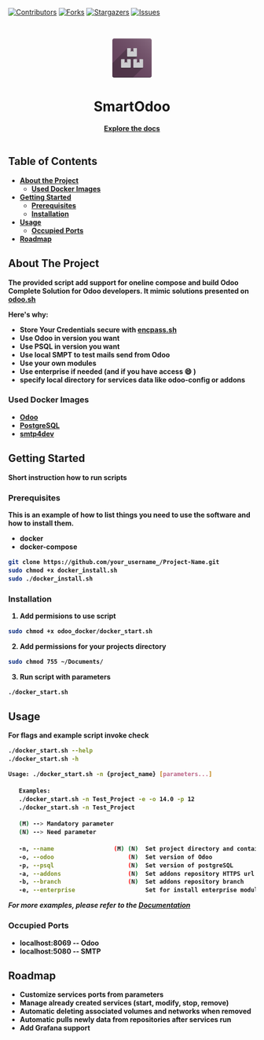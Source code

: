 <!--
repo name: SmartOdoo
description: The complete solution to use Odoo images with custom and enterprise addons, additional fake SMTP and create it with one command
github name: dp-myodoo
link: https://github.com/dp-myodoo/SmartOdoo
logo path: 'https://raw.githubusercontent.com/dp-myodoo/SmartOdoo/master/descripion/smartOdoo-icon.png'
twitter: your_username
email: dp@myodoo.pl
-->

<!-- PROJECT SHIELDS -->

[![Contributors][contributors-shield]][contributors-url]
[![Forks][forks-shield]][forks-url]
[![Stargazers][stars-shield]][stars-url]
[![Issues][issues-shield]][issues-url]

<!-- [![MIT License][license-shield]][license-url]
[![LinkedIn][linkedin-shield]][linkedin-url] -->

<!-- PROJECT LOGO -->
<br />
<p align="center">
    <a href="https://github.com/dp-myodoo/SmartOdoo">
        <img src="https://raw.githubusercontent.com/dp-myodoo/SmartOdoo/master/descripion/smartOdoo-icon.png" alt="Logo" width="80" height="80">
    </a>
    <br>
    <!-- <h3 align="center">https://github.com/dp-myodoo/SmartOdoo</h3> -->
    <h1 align="center">SmartOdoo</h1>
    <p align="center">
        <a href="https://github.com/dp-myodoo/SmartOdoo"><strong>Explore the docs<strong></a>
        <br />
        <br />
        <!-- <a href="//github.com/SmartOdoo/dp-myodoo">View Demo</a>
        �
        <a href="https://github.com/dp-myodoo/SmartOdoo/issues">Report Bug</a>
        �
        <a href="https://github.com/dp-myodoo/SmartOdoo/issues">Request Feature</a> -->
    </p>
</p>

<!-- TABLE OF CONTENTS -->

## Table of Contents

- [About the Project](#about-the-project)
  - [Used Docker Images](#used-docker-images)
- [Getting Started](#getting-started)
  - [Prerequisites](#prerequisites)
  - [Installation](#installation)
- [Usage](#usage)
  - [Occupied Ports](#occupied-ports)
- [Roadmap](#roadmap)
<!-- * [Contributing](#contributing)
- [License](#license)
- [Contact](#contact)
- [Acknowledgements](#acknowledgements) -->

<!-- ABOUT THE PROJECT -->

## About The Project

<!-- [![Product Name Screen Shot][product-screenshot]](assets/ss.png) -->

The provided script add support for oneline compose and build Odoo Complete Solution for Odoo developers. It mimic solutions presented on [odoo.sh](https://www.odoo.sh/)

Here's why:

- Store Your Credentials secure with [encpass.sh](https://github.com/plyint/encpass.sh)
- Use Odoo in version you want
- Use PSQL in version you want
- Use local SMPT to test mails send from Odoo
- Use your own modules
- Use enterprise if needed (and if you have access :smile: )
- specify local directory for services data like odoo-config or addons

<!--
### Built With
This section should list any major frameworks that you built your project using. Leave any add-ons/plugins for the acknowledgements section. Here are a few examples.
* [Bootstrap](https://getbootstrap.com)
* [JQuery](https://jquery.com)
* [Laravel](https://laravel.com)
-->

### Used Docker Images

- [Odoo](https://hub.docker.com/_/odoo)
- [PostgreSQL](https://hub.docker.com/_/postgres)
- [smtp4dev](https://hub.docker.com/r/rnwood/smtp4dev)

<!-- GETTING STARTED -->

## Getting Started

Short instruction how to run scripts

### Prerequisites

This is an example of how to list things you need to use the software and how to install them.

- docker
- docker-compose

```sh
git clone https://github.com/your_username_/Project-Name.git
sudo chmod +x docker_install.sh
sudo ./docker_install.sh
```

### Installation

1. Add permisions to use script

```sh
sudo chmod +x odoo_docker/docker_start.sh
```

2. Add permissions for your projects directory

```sh
sudo chmod 755 ~/Documents/
```

3. Run script with parameters

```sh
./docker_start.sh
```

<!-- USAGE EXAMPLES -->

## Usage

For flags and example script invoke check

```sh
./docker_start.sh --help
./docker_start.sh -h
```

```sh
Usage: ./docker_start.sh -n {project_name} [parameters...]

   Examples:
   ./docker_start.sh -n Test_Project -e -o 14.0 -p 12
   ./docker_start.sh -n Test_Project

   (M) --> Mandatory parameter
   (N) --> Need parameter

   -n, --name                 (M) (N)  Set project directory and containers names
   -o, --odoo                     (N)  Set version of Odoo
   -p, --psql                     (N)  Set version of postgreSQL
   -a, --addons                   (N)  Set addons repository HTTPS url
   -b, --branch                   (N)  Set addons repository branch
   -e, --enterprise                    Set for install enterprise modules
```

_For more examples, please refer to the [Documentation](https://github.com/dp-myodoo/SmartOdoo)_

### Occupied Ports

- localhost:8069 -- Odoo 
- localhost:5080 -- SMTP

<!-- ROADMAP -->

## Roadmap

- Customize services ports from parameters
- Manage already created services (start, modify, stop, remove)
- Automatic deleting associated volumes and networks when removed
- Automatic pulls newly data from repositories after services run
- Add Grafana support

<!-- See the [open issues](SmartOdoo/issues) for a list of proposed features (and known issues). -->

<!-- CONTRIBUTING -->
<!--
## Contributing

Contributions are what make the open source community such an amazing place to be learn, inspire, and create. Any contributions you make are **greatly appreciated**.

1. Fork the Project
2. Create your Feature Branch (`git checkout -b feature/AmazingFeature`)
3. Commit your Changes (`git commit -m 'Add some AmazingFeature'`)
4. Push to the Branch (`git push origin feature/AmazingFeature`)
5. Open a Pull Request

-->

<!-- LICENSE -->
<!--
## License

Distributed under the MIT License. See `LICENSE` for more information.
-->

<!-- CONTACT -->
<!--
## Contact

Your Name - [@dp-myodoo](https://twitter.com/your_username) - dp@dp-myodoo

Project Link: [https://github.com/dp-myodoo/SmartOdoo](https://github.com/dp-myodoo/SmartOdoo)

 -->

<!-- MARKDOWN LINKS & IMAGES -->
<!-- https://www.markdownguide.org/basic-syntax/#reference-style-links -->

[contributors-shield]: https://img.shields.io/github/contributors/dp-myodoo/SmartOdoo.svg?style=flat-square
[contributors-url]: https://github.com/dp-myodoo/SmartOdoo/graphs/contributors
[forks-shield]: https://img.shields.io/github/forks/dp-myodoo/SmartOdoo.svg?style=flat-square
[forks-url]: https://github.com/dp-myodoo/SmartOdoo/network/members
[stars-shield]: https://img.shields.io/github/stars/dp-myodoo/SmartOdoo.svg?style=flat-square
[stars-url]: https://github.com/dp-myodoo/SmartOdoo/stargazers
[issues-shield]: https://img.shields.io/github/issues/dp-myodoo/SmartOdoo.svg?style=flat-square
[issues-url]: https://github.com/dp-myodoo/SmartOdoo/issues
[license-shield]: https://img.shields.io/github/license/dp-myodoo/SmartOdoo.svg?style=flat-square
[license-url]: https://github.com/SmartOdoo/dp-myodoo/blob/master/LICENSE.txt
[product-screenshot]: assets/ss.png
